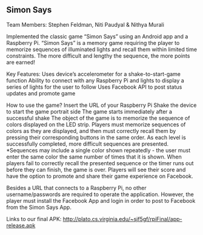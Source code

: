 ## Simon Says ##
Team Members: Stephen Feldman, Niti Paudyal & Nithya Murali



Implemented the classic game “Simon Says” using an Android app and a Raspberry Pi.  “Simon Says” is a memory game requiring the player to memorize sequences of illuminated lights and recall them within limited time constraints.  The more difficult and lengthy the sequence, the more points are earned!



Key Features: 
Uses device’s accelerometer for a shake-to-start-game function
Ability to connect with any Raspberry Pi and lights to display a series of lights for the user to follow
Uses Facebook API to post status updates and promote game 

How to use the game? 
Insert the URL of your Raspberry Pi 
Shake the device to start the game portrait side 
The game starts immediately after a successful shake
The object of the game is to memorize the sequence of colors displayed on the LED strip.  Players must memorize sequences of colors as they are displayed, and then must correctly recall them by pressing their corresponding buttons in the same order. As each level is successfully completed, more difficult sequences are presented.  *Sequences may include a single color shown repeatedly - the user must enter the same color the same number of times that it is shown.
When players fail to correctly recall the presented sequence or the timer runs out before they can finish, the game is over.  Players will see their score and have the option to promote and share their game experience on Facebook. 

Besides a URL that connects to a Raspberry Pi, no other username/passwords are required to operate the application.  However, the player must install the Facebook App and login in order to post to Facebook from the Simon Says App.

Links to our final APK: http://plato.cs.virginia.edu/~sjf5gf/rpiFinal/app-release.apk
